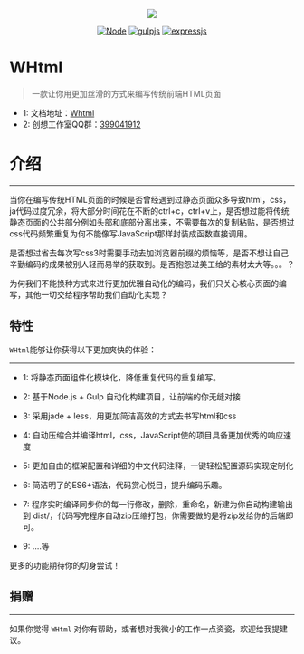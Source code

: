 <p align="center"><img src="docs/_media/img/gen.svg"/></p>
<p align="center"><a href="http://nodejs.cn/"><img src="https://img.shields.io/badge/Node.js%20-v8.9.3-green.svg" alt="Node"></a> <a href="https://www.gulpjs.com.cn/"><img src="https://img.shields.io/badge/gulp.js-3.9.1-red.svg" alt="gulpjs"></a> <a href="http://www.expressjs.com.cn/"><img src="https://img.shields.io/badge/express.js-4.16.3-blue.svg" alt="expressjs"></a></p>

# WHtml

> 一款让你用更加丝滑的方式来编写传统前端HTML页面

- 1: 文档地址：[Whtml](https://helpcode.github.io/Whtml/#/)
- 2: 创想工作室QQ群：[399041912](http://shang.qq.com/wpa/qunwpa?idkey=6311ead3dd326b975b76cb90590535973515776cf83d0854c0dc7b4a5c9cebfb)

# 介绍

---

当你在编写传统HTML页面的时候是否曾经遇到过静态页面众多导致html，css，ja代码过度冗余，将大部分时间花在不断的ctrl+c，ctrl+v上，是否想过能将传统静态页面的公共部分例如头部和底部分离出来，不需要每次的复制粘贴，是否想过css代码频繁重复为何不能像写JavaScript那样封装成函数直接调用。

是否想过省去每次写css3时需要手动去加浏览器前缀的烦恼等，是否不想让自己辛勤编码的成果被别人轻而易举的获取到。是否抱怨过美工给的素材太大等。。。？


为何我们不能换种方式来进行更加优雅自动化的编码，我们只关心核心页面的编写，其他一切交给程序帮助我们自动化实现？


## 特性

`WHtml`能够让你获得以下更加爽快的体验：

---

- 1: 将静态页面组件化模块化，降低重复代码的重复编写。

- 2: 基于Node.js + Gulp 自动化构建项目，让前端的你无缝对接

- 3: 采用jade + less，用更加简洁高效的方式去书写html和css

- 4: 自动压缩合并编译html，css，JavaScript使的项目具备更加优秀的响应速度

- 5: 更加自由的框架配置和详细的中文代码注释，一键轻松配置源码实现定制化

- 6: 简洁明了的ES6+语法，代码赏心悦目，提升编码乐趣。

- 7: 程序实时编译同步你的每一行修改，删除，重命名，新建为你自动构建输出到 dist/，代码写完程序自动zip压缩打包，你需要做的是将zip发给你的后端即可。

- 9: ....等

更多的功能期待你的切身尝试！


## 捐赠

---

如果你觉得 `WHtml` 对你有帮助，或者想对我微小的工作一点资瓷，欢迎给我提建议。